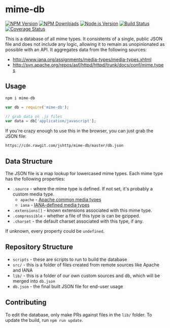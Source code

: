 # mime-db

[![NPM Version][npm-version-image]][npm-url]
[![NPM Downloads][npm-downloads-image]][npm-url]
[![Node.js Version][node-image]][node-url]
[![Build Status][travis-image]][travis-url]
[![Coverage Status][coveralls-image]][coveralls-url]

This is a database of all mime types.
It consistents of a single, public JSON file and does not include any logic,
allowing it to remain as unopinionated as possible with an API.
It aggregates data from the following sources:

- http://www.iana.org/assignments/media-types/media-types.xhtml
- http://svn.apache.org/repos/asf/httpd/httpd/trunk/docs/conf/mime.types














<extoc></extoc>

## Usage

```bash
npm i mime-db
```

```js
var db = require('mime-db');

// grab data on .js files
var data = db['application/javascript'];
```

If you're crazy enough to use this in the browser,
you can just grab the JSON file:

```
https://cdn.rawgit.com/jshttp/mime-db/master/db.json
```

## Data Structure

The JSON file is a map lookup for lowercased mime types.
Each mime type has the following properties:

- `.source` - where the mime type is defined.
    If not set, it's probably a custom media type.
    - `apache` - [Apache common media types](http://svn.apache.org/repos/asf/httpd/httpd/trunk/docs/conf/mime.types)
    - `iana` - [IANA-defined media types](http://www.iana.org/assignments/media-types/media-types.xhtml)
- `.extensions[]` - known extensions associated with this mime type.
- `.compressible` - whether a file of this type is can be gzipped.
- `.charset` - the default charset associated with this type, if any.

If unknown, every property could be `undefined`.

## Repository Structure

- `scripts` - these are scripts to run to build the database
- `src/` - this is a folder of files created from remote sources like Apache and IANA
- `lib/` - this is a folder of our own custom sources and db, which will be merged into `db.json`
- `db.json` - the final built JSON file for end-user usage

## Contributing

To edit the database, only make PRs against files in the `lib/` folder.
To update the build, run `npm run update`.

[npm-version-image]: https://img.shields.io/npm/v/mime-db.svg?style=flat
[npm-downloads-image]: https://img.shields.io/npm/dm/mime-db.svg?style=flat
[npm-url]: https://npmjs.org/package/mime-db
[travis-image]: https://img.shields.io/travis/jshttp/mime-db.svg?style=flat
[travis-url]: https://travis-ci.org/jshttp/mime-db
[coveralls-image]: https://img.shields.io/coveralls/jshttp/mime-db.svg?style=flat
[coveralls-url]: https://coveralls.io/r/jshttp/mime-db?branch=master
[node-image]: https://img.shields.io/node/v/mime-db.svg?style=flat
[node-url]: http://nodejs.org/download/
